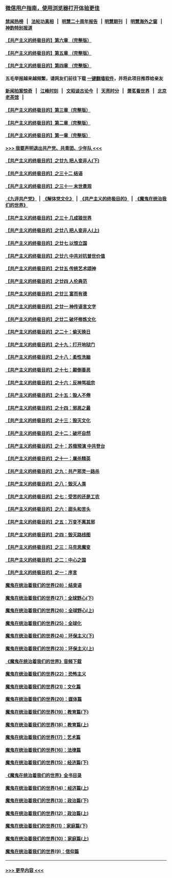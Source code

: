 ### [微信用户指南，使用浏览器打开体验更佳](https://github.com/gfw-breaker/banned-news1/blob/master/indexes/wechat-guide.md?t=0)
#### [禁闻热榜](热点新闻.md?t=0)  &nbsp;&nbsp;|&nbsp;&nbsp; [法轮功真相](https://github.com/gfw-breaker/truth/blob/master/README.md?t=0) &nbsp;&nbsp;|&nbsp;&nbsp; [明慧二十周年报告](https://github.com/gfw-breaker/mh-reports/blob/master/README.md?t=0) &nbsp;&nbsp;|&nbsp;&nbsp;[明慧期刊](https://github.com/gfw-breaker/mh-qikan) &nbsp;&nbsp;|&nbsp;&nbsp; [明慧海外之窗](https://github.com/gfw-breaker/mh-news/blob/master/README.md?t=0) &nbsp;&nbsp;|&nbsp;&nbsp; [神韵特别报道](https://github.com/gfw-breaker/mh-news/blob/master/shenyun.md?t=0)
#### [【共产主义的终极目的】第六章 （完整版）](../pages/nsc422/n11428913.md?t=02070444) 
#### [【共产主义的终极目的】第五章 （完整版）](../pages/nsc422/n11428912.md?t=02070444) 
#### [【共产主义的终极目的】第四章 （完整版）](../pages/nsc422/n11428907.md?t=02070444) 
#### 五毛举报越来越频繁，请网友们前往下载 [一键翻墙软件](https://github.com/gfw-breaker/ssr-accounts)，并将此项目推荐给亲友
#### [新闻拍案惊奇](https://github.com/gfw-breaker/banned-news1/blob/master/pages/link4.md) &nbsp;&nbsp;|&nbsp;&nbsp; [江峰时刻](https://github.com/gfw-breaker/banned-news1/blob/master/pages/link4.md) &nbsp;&nbsp;|&nbsp;&nbsp; [文昭谈古论今](https://github.com/gfw-breaker/banned-news1/blob/master/pages/link4.md) &nbsp;&nbsp;|&nbsp;&nbsp; [天亮时分](https://github.com/gfw-breaker/banned-news1/blob/master/pages/link4.md) &nbsp;&nbsp;|&nbsp;&nbsp; [萧茗看世界](https://github.com/gfw-breaker/banned-news1/blob/master/pages/link4.md) &nbsp;&nbsp;|&nbsp;&nbsp; [北京老茶馆](https://github.com/gfw-breaker/banned-news1/blob/master/pages/link4.md) &nbsp;&nbsp;|&nbsp;&nbsp; 
#### [【共产主义的终极目的】第三章（完整版）](../pages/nsc422/n11428848.md?t=02070444) 
#### [【共产主义的终极目的】第二章（完整版）](../pages/nsc422/n11428831.md?t=02070444) 
#### [【共产主义的终极目的】第一章（完整版）](../pages/nsc422/n11417651.md?t=02070444) 
#### [>>> 我要声明退出共产党、共青团、少年队 <<<](https://github.com/begood0513/goodnews/blob/master/quit/letter.md) 
#### [【共产主义的终极目的】之廿九 把人变非人(下)](../pages/nsc422/n11344140.md?t=02070444) 
#### [【共产主义的终极目的】之三十二 结语](../pages/nsc422/n11360535.md?t=02070444) 
#### [【共产主义的终极目的】之三十一 末世景观](../pages/nsc422/n11351129.md?t=02070444) 
#### [《九评共产党》](https://github.com/begood0513/9ping.md/blob/master/README.md) &nbsp;|&nbsp; [《解体党文化》](../../../../jtdwh.md/blob/master/README.md)  &nbsp;|&nbsp; [《共产主义的终极目的》](../../../../gczydzjmd.md/blob/master/README.md) &nbsp;|&nbsp; [《魔鬼在统治我们的世界》](../../../../mgztzwmdsj.md/blob/master/README.md) 
#### [【共产主义的终极目的】之三十 几成狼世界](../pages/nsc422/n11348280.md?t=02070444) 
#### [【共产主义的终极目的】之廿八 把人变非人(上)](../pages/nsc422/n11340492.md?t=02070444) 
#### [【共产主义的终极目的】之廿七 以恨立国](../pages/nsc422/n11336944.md?t=02070444) 
#### [【共产主义的终极目的】之廿六 中共对抗普世价值](../pages/nsc422/n11324785.md?t=02070444) 
#### [【共产主义的终极目的】之廿五 传统艺术颂神](../pages/nsc422/n11296396.md?t=02070444) 
#### [【共产主义的终极目的】之廿四 人伦典范](../pages/nsc422/n11296397.md?t=02070444) 
#### [【共产主义的终极目的】之廿三 富而有德](../pages/nsc422/n11283598.md?t=02070444) 
#### [【共产主义的终极目的】之廿一 神传语言文字](../pages/nsc422/n11263265.md?t=02070444) 
#### [【共产主义的终极目的】之廿二 破坏修炼文化](../pages/nsc422/n11245728.md?t=02070444) 
#### [【共产主义的终极目的】之二十：偷天换日](../pages/nsc422/n11238846.md?t=02070444) 
#### [【共产主义的终极目的】之十九：打开地狱门](../pages/nsc422/n11206376.md?t=02070444) 
#### [【共产主义的终极目的】之十八：柔性洗脑](../pages/nsc422/n11199994.md?t=02070444) 
#### [【共产主义的终极目的】之十七：颠倒善恶](../pages/nsc422/n11179782.md?t=02070444) 
#### [【共产主义的终极目的】之十六：反神骂祖宗](../pages/nsc422/n11166798.md?t=02070444) 
#### [【共产主义的终极目的】之十五：毁人不倦](../pages/nsc422/n11166792.md?t=02070444) 
#### [【共产主义的终极目的】之十四：邪恶之最](../pages/nsc422/n11150249.md?t=02070444) 
#### [【共产主义的终极目的】之十三：毁灭文化](../pages/nsc422/n11135227.md?t=02070444) 
#### [【共产主义的终极目的】之十二：破坏自然](../pages/nsc422/n11135214.md?t=02070444) 
#### [【共产主义的终极目的】之十：苏俄预演 中共登台](../pages/nsc422/n11118424.md?t=02070444) 
#### [【共产主义的终极目的】之十一：屠杀精英](../pages/nsc422/n11118442.md?t=02070444) 
#### [【共产主义的终极目的】之九：共产邪灵一路杀](../pages/nsc422/n11114139.md?t=02070444) 
#### [【共产主义的终极目的】之八：毁灭人类](../pages/nsc422/n11108503.md?t=02070444) 
#### [【共产主义的终极目的】之七：受苦的还是工农](../pages/nsc422/n11101809.md?t=02070444) 
#### [【共产主义的终极目的】之六：甜头和苦头](../pages/nsc422/n11096971.md?t=02070444) 
#### [【共产主义的终极目的】之五：万变不离其邪](../pages/nsc422/n11091285.md?t=02070444) 
#### [【共产主义的终极目的】之四：毁灭路线图](../pages/nsc422/n11086284.md?t=02070444) 
#### [【共产主义的终极目的】之三：马克思魔变](../pages/nsc422/n11061941.md?t=02070444) 
#### [【共产主义的终极目的】之二：中心之国](../pages/nsc422/n11047728.md?t=02070444) 
#### [【共产主义的终极目的】之一：序言](../pages/nsc422/n11086077.md?t=02070444) 
#### [魔鬼在统治着我们的世界(28)：结束语](../pages/nsc422/n10936246.md?t=02070444) 
#### [魔鬼在统治着我们的世界(27)：全球野心(下)](../pages/nsc422/n10928319.md?t=02070444) 
#### [魔鬼在统治着我们的世界(26)：全球野心(上)](../pages/nsc422/n10900318.md?t=02070444) 
#### [魔鬼在统治着我们的世界(25)：全球化](../pages/nsc422/n10788205.md?t=02070444) 
#### [魔鬼在统治着我们的世界(24)：环保主义(下)](../pages/nsc422/n10695307.md?t=02070444) 
#### [魔鬼在统治着我们的世界(23)：环保主义(上)](../pages/nsc422/n10688613.md?t=02070444) 
#### [《魔鬼在统治着我们的世界》音频下载](../pages/nsc422/n10635553.md?t=02070444) 
#### [魔鬼在统治着我们的世界(22)：恐怖主义](../pages/nsc422/n10614727.md?t=02070444) 
#### [魔鬼在统治着我们的世界(21)：文化篇](../pages/nsc422/n10597706.md?t=02070444) 
#### [魔鬼在统治着我们的世界(20)：媒体篇](../pages/nsc422/n10586579.md?t=02070444) 
#### [魔鬼在统治着我们的世界(19)：教育篇(下)](../pages/nsc422/n10564808.md?t=02070444) 
#### [魔鬼在统治着我们的世界(18)：教育篇(上)](../pages/nsc422/n10526970.md?t=02070444) 
#### [魔鬼在统治着我们的世界(17)：艺术篇](../pages/nsc422/n10499093.md?t=02070444) 
#### [魔鬼在统治着我们的世界(16)：法律篇](../pages/nsc422/n10485969.md?t=02070444) 
#### [魔鬼在统治着我们的世界(15)：经济篇(下)](../pages/nsc422/n10469975.md?t=02070444) 
#### [《魔鬼在统治着我们的世界》全书目录](../pages/nsc422/n10464261.md?t=02070444) 
#### [魔鬼在统治着我们的世界(14)：经济篇(上)](../pages/nsc422/n10457370.md?t=02070444) 
#### [魔鬼在统治着我们的世界(13)：政治篇(下)](../pages/nsc422/n10448270.md?t=02070444) 
#### [魔鬼在统治着我们的世界(12)：政治篇(上)](../pages/nsc422/n10444576.md?t=02070444) 
#### [魔鬼在统治着我们的世界(11)：家庭篇(下)](../pages/nsc422/n10440961.md?t=02070444) 
#### [魔鬼在统治着我们的世界(10)：家庭篇(上)](../pages/nsc422/n10435448.md?t=02070444) 
#### [魔鬼在统治着我们的世界(9)：信仰篇](../pages/nsc422/n10432159.md?t=02070444) 

----
#### [ >>> 更早内容 <<< ](../indexes/nsc422-earlier.md)
